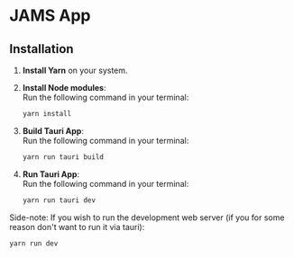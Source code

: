 # JAMS App

## Installation

1. **Install Yarn** on your system.

2. **Install Node modules**:  
   Run the following command in your terminal:

    ```bash
    yarn install

    ```

3. **Build Tauri App**:  
   Run the following command in your terminal:

    ```bash
    yarn run tauri build

    ```

4. **Run Tauri App**:  
   Run the following command in your terminal:
    ```bash
    yarn run tauri dev
    ```

Side-note: If you wish to run the development web server (if you for some reason don't want to run it via tauri):

```bash
yarn run dev

```
